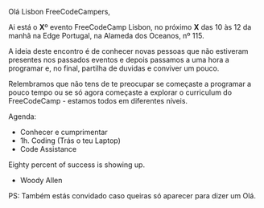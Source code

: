 Olá Lisbon FreeCodeCampers,

Ai está o **X**º evento FreeCodeCamp Lisbon, no próximo **X** das 10 às 12 da manhã na Edge Portugal, na Alameda dos Oceanos, nº 115.

A ideia deste encontro é de conhecer novas pessoas que não estiveram presentes nos passados eventos e depois passamos a uma hora a programar e, no final, partilha de duvidas e conviver um pouco.

Relembramos que não tens de te preocupar se começaste a programar a pouco tempo ou se só agora começaste a explorar o curriculum do FreeCodeCamp - estamos todos em diferentes níveis.

Agenda:
* Conhecer e cumprimentar
* 1h. Coding (Trás o teu Laptop)
* Code Assistance

Eighty percent of success is showing up.
- Woody Allen

PS: Também estás convidado caso queiras só aparecer para dizer um Olá.
